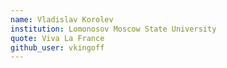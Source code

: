 ```yaml
---
name: Vladislav Korolev
institution: Lomonosov Moscow State University
quote: Viva La France
github_user: vkingoff
---
```

